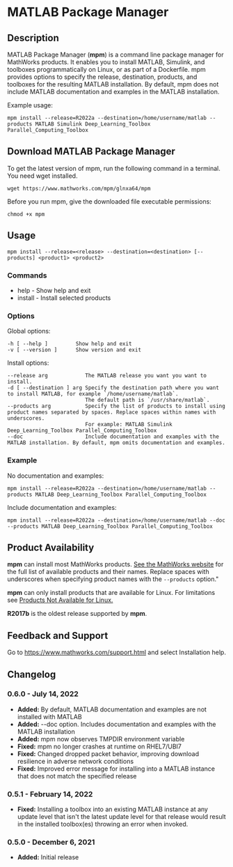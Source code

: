 # MATLAB Package Manager

## Description

MATLAB Package Manager (**mpm**) is a command line package manager for MathWorks products. It enables you to install MATLAB, Simulink, and toolboxes programmatically on Linux, or as part of a Dockerfile. mpm provides options to specify the release, destination, products, and toolboxes for the resulting MATLAB installation. By default, mpm does not include MATLAB documentation and examples in the MATLAB installation.

Example usage:

    mpm install --release=R2022a --destination=/home/username/matlab --products MATLAB Simulink Deep_Learning_Toolbox Parallel_Computing_Toolbox

## Download MATLAB Package Manager

To get the latest version of mpm, run the following command in a terminal. You need wget installed.

    wget https://www.mathworks.com/mpm/glnxa64/mpm

Before you run mpm, give the downloaded file executable permissions:

    chmod +x mpm

## Usage

    mpm install --release=<release> --destination=<destination> [--products] <product1> <product2>

### Commands

- help - Show help and exit
- install - Install selected products

### Options

Global options:

    -h [ --help ]         Show help and exit
    -v [ --version ]      Show version and exit

Install options:

    --release arg            The MATLAB release you want you want to install.
    -d [ --destination ] arg Specify the destination path where you want to install MATLAB, for example `/home/username/matlab`.
                             The default path is `/usr/share/matlab`.
    --products arg           Specify the list of products to install using product names separated by spaces. Replace spaces within names with underscores.
                             For example: MATLAB Simulink Deep_Learning_Toolbox Parallel_Computing_Toolbox
    --doc                    Include documentation and examples with the MATLAB installation. By default, mpm omits documentation and examples.

### Example

No documentation and examples:

    mpm install --release=R2022a --destination=/home/username/matlab --products MATLAB Deep_Learning_Toolbox Parallel_Computing_Toolbox

Include documentation and examples:

    mpm install --release=R2022a --destination=/home/username/matlab --doc --products MATLAB Deep_Learning_Toolbox Parallel_Computing_Toolbox

## Product Availability

**mpm** can install most MathWorks products. [See the MathWorks website](https://www.mathworks.com/products.html) for the full list of available products and their names. Replace spaces with underscores when specifying product names with the `--products` option."

**mpm** can only install products that are available for Linux. For limitations see [Products Not Available for Linux.](https://www.mathworks.com/support/requirements/matlab-system-requirements.html?sec=linux)

**R2017b** is the oldest release supported by **mpm**.

## Feedback and Support

Go to https://www.mathworks.com/support.html and select Installation help.

## Changelog

### 0.6.0 - July 14, 2022

- **Added:** By default, MATLAB documentation and examples are not installed with MATLAB
- **Added:** --doc option. Includes documentation and examples with the MATLAB installation
- **Added:** mpm now observes TMPDIR environment variable
- **Fixed:** mpm no longer crashes at runtime on RHEL7/UBI7
- **Fixed:** Changed dropped packet behavior, improving download resilience in adverse network conditions
- **Fixed:** Improved error message for installing into a MATLAB instance that does not match the specified release

### 0.5.1 - February 14, 2022

- **Fixed:** Installing a toolbox into an existing MATLAB instance at any update level that isn't the latest update level for that release would result in the installed toolbox(es) throwing an error when invoked.

### 0.5.0 - December 6, 2021

- **Added:** ​​​​​​​Initial release
